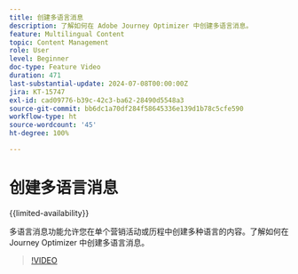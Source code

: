 ```yaml
---
title: 创建多语言消息
description: 了解如何在 Adobe Journey Optimizer 中创建多语言消息。
feature: Multilingual Content
topic: Content Management
role: User
level: Beginner
doc-type: Feature Video
duration: 471
last-substantial-update: 2024-07-08T00:00:00Z
jira: KT-15747
exl-id: cad09776-b39c-42c3-ba62-28490d5548a3
source-git-commit: bb6dc1a70df284f58645336e139d1b78c5cfe590
workflow-type: ht
source-wordcount: '45'
ht-degree: 100%

---
```


# 创建多语言消息

{{limited-availability}}

多语言消息功能允许您在单个营销活动或历程中创建多种语言的内容。了解如何在 Journey Optimizer 中创建多语言消息。

>[!VIDEO](https://video.tv.adobe.com/v/3430921/?learn=on)
